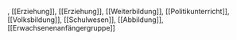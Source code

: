 , [[Erzie­hung]], [[Erziehung]], [[Weiterbildung]], [[Politikunterricht]], [[Volksbildung]], [[Schulwesen]], [[Abbildung]], [[Erwachsenenanfängergruppe]]